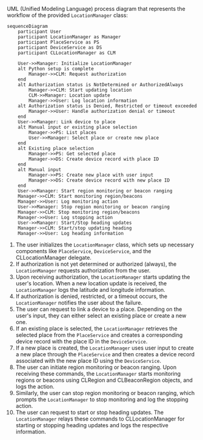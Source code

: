 UML (Unified Modeling Language) process diagram that represents the workflow of the provided `LocationManager` class:
```plantuml
sequenceDiagram
    participant User
    participant LocationManager as Manager
    participant PlaceService as PS
    participant DeviceService as DS
    participant CLLocationManager as CLM
    
    User->>Manager: Initialize LocationManager
    alt Python setup is complete
        Manager->>CLM: Request authorization
    end
    alt Authorization status is NotDetermined or AuthorizedAlways
        Manager->>CLM: Start updating location
        CLM->>Manager: Location update
        Manager->>User: Log location information
    alt Authorization status is Denied, Restricted or timeout exceeded
        Manager->>User: Handle authorization denial or timeout
    end
    User->>Manager: Link device to place
    alt Manual input or existing place selection
        Manager->>PS: List places
        User->>Manager: Select place or create new place
    end
    alt Existing place selection
        Manager->>PS: Get selected place
        Manager->>DS: Create device record with place ID
    end
    alt Manual input
        Manager->>PS: Create new place with user input
        Manager->>DS: Create device record with new place ID
    end
    User->>Manager: Start region monitoring or beacon ranging
    Manager->>CLM: Start monitoring region/beacons
    Manager->>User: Log monitoring action
    User->>Manager: Stop region monitoring or beacon ranging
    Manager->>CLM: Stop monitoring region/beacons
    Manager->>User: Log stopping action
    User->>Manager: Start/Stop heading updates
    Manager->>CLM: Start/stop updating heading
    Manager->>User: Log heading information
```
1. The user initializes the `LocationManager` class, which sets up necessary components like `PlaceService`, `DeviceService`, and the CLLocationManager delegate.
2. If authorization is not yet determined or authorized (always), the `LocationManager` requests authorization from the user.
3. Upon receiving authorization, the `LocationManager` starts updating the user's location. When a new location update is received, the `LocationManager` logs the latitude and longitude information.
4. If authorization is denied, restricted, or a timeout occurs, the `LocationManager` notifies the user about the failure.
5. The user can request to link a device to a place. Depending on the user's input, they can either select an existing place or create a new one.
6. If an existing place is selected, the `LocationManager` retrieves the selected place from the `PlaceService` and creates a corresponding device record with the place ID in the `DeviceService`.
7. If a new place is created, the `LocationManager` uses user input to create a new place through the `PlaceService` and then creates a device record associated with the new place ID using the `DeviceService`.
8. The user can initiate region monitoring or beacon ranging. Upon receiving these commands, the `LocationManager` starts monitoring regions or beacons using CLRegion and CLBeaconRegion objects, and logs the action.
9. Similarly, the user can stop region monitoring or beacon ranging, which prompts the `LocationManager` to stop monitoring and log the stopping action.
10. The user can request to start or stop heading updates. The `LocationManager` relays these commands to CLLocationManager for starting or stopping heading updates and logs the respective information.